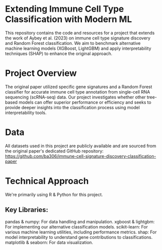 # Extending Immune Cell Type Classification with Modern ML

This repository contains the code and resources for a project that extends the work of Aybey et al. (2023) on immune cell type signature discovery and Random Forest classification. We aim to benchmark alternative machine learning models (XGBoost, LightGBM) and apply interpretability techniques (SHAP) to enhance the original approach.

# Project Overview
The original paper utilized specific gene signatures and a Random Forest classifier for accurate immune cell type annotation from single-cell RNA sequencing (scRNA-seq) data. Our project investigates whether other tree-based models can offer superior performance or efficiency and seeks to provide deeper insights into the classification process using model interpretability tools.

# Data
All datasets used in this project are publicly available and are sourced from the original paper's dedicated GitHub repository:
https://github.com/ba306/immune-cell-signature-discovery-classification-paper

# Technical Approach
We're primarily using R & Python for this project.

## Key Libraries:

pandas & numpy: For data handling and manipulation.
xgboost & lightgbm: For implementing our alternative classification models.
scikit-learn: For various machine learning utilities, including performance metrics.
shap: For model interpretability to understand gene contributions to classifications.
matplotlib & seaborn: For data visualization.
